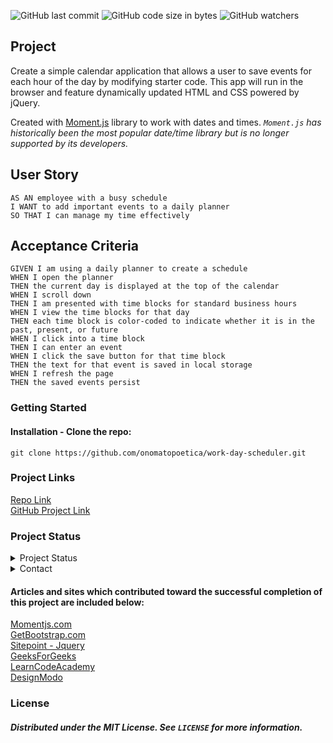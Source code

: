 ![GitHub last commit](https://img.shields.io/github/last-commit/onomatopoetica/work-day-scheduler)  ![GitHub code size in bytes](https://img.shields.io/github/languages/code-size/onomatopoetica/work-day-scheduler)  ![GitHub watchers](https://img.shields.io/github/watchers/onomatopoetica/work-day-scheduler?label=Watch&style=social)  




## Project

Create a simple calendar application that allows a user to save events for each hour of the day by modifying starter code. This app will run in the browser and feature dynamically updated HTML and CSS powered by jQuery.

Created with [Moment.js](https://momentjs.com/) library to work with dates and times. <em> `Moment.js` has historically been the most popular date/time library but is no longer supported by its developers.</em> 

## User Story

```
AS AN employee with a busy schedule
I WANT to add important events to a daily planner
SO THAT I can manage my time effectively
```


## Acceptance Criteria

```
GIVEN I am using a daily planner to create a schedule
WHEN I open the planner
THEN the current day is displayed at the top of the calendar
WHEN I scroll down
THEN I am presented with time blocks for standard business hours
WHEN I view the time blocks for that day
THEN each time block is color-coded to indicate whether it is in the past, present, or future
WHEN I click into a time block
THEN I can enter an event
WHEN I click the save button for that time block
THEN the text for that event is saved in local storage
WHEN I refresh the page
THEN the saved events persist
```


### Getting Started
#### Installation - Clone the repo: <br>
   ```  
   git clone https://github.com/onomatopoetica/work-day-scheduler.git
   ```

### Project Links
[Repo Link](https://github.com/onomatopoetica/work-day-scheduler) <br>
[GitHub Project Link](https://onomatopoetica.github.io/work-day-scheduler/)


### Project Status
<details>
    <summary>Project Status</summary>
    Active
</details>
<details>
    <summary>Contact</summary>
    jendotb@gmail.com
</details>

#### Articles and sites which contributed toward the successful completion of this project are included below:

[Momentjs.com](https://momentjs.com/) <br>
[GetBootstrap.com](https://getbootstrap.com/docs/4.0/components/input-group/) <br>
[Sitepoint - Jquery](https://www.sitepoint.com/jquery-date-future-date/) <br>
[GeeksForGeeks](https://www.geeksforgeeks.org/bootstrap-4-jumbotron/) <br>
[LearnCodeAcademy](https://www.youtube.com/watch?v=G-POtu9J-m4) <br>
[DesignModo](https://designmodo.com/calendar-jquery-css3/) <br>

### License
##### Distributed under the MIT License. See `LICENSE` for more information.
